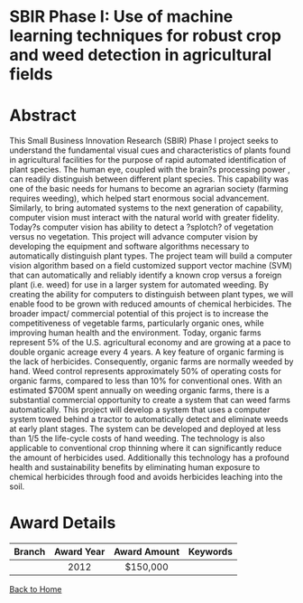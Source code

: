
SBIR Phase I: Use of machine learning techniques for robust crop and weed detection in agricultural fields
==========================================================================================================

# Abstract


This Small Business Innovation Research (SBIR) Phase I project seeks to understand the fundamental visual cues and characteristics of plants found in agricultural facilities for the purpose of rapid automated identification of plant species. The human eye, coupled with the brain?s processing power , can readily distinguish between different plant species. This capability was one of the basic needs for humans to become an agrarian society (farming requires weeding), which helped start enormous social advancement. Similarly, to bring automated systems to the next generation of capability, computer vision must interact with the natural world with greater fidelity. Today?s computer vision has ability to detect a ?splotch? of vegetation versus no vegetation. This project will advance computer vision by developing the equipment and software algorithms necessary to automatically distinguish plant types. The project team will build a computer vision algorithm based on a field customized support vector machine (SVM) that can automatically and reliably identify a known crop versus a foreign plant (i.e. weed) for use in a larger system for automated weeding. By creating the ability for computers to distinguish between plant types, we will enable food to be grown with reduced amounts of chemical herbicides. The broader impact/ commercial potential of this project is to increase the competitiveness of vegetable farms, particularly organic ones, while improving human health and the environment. Today, organic farms represent 5% of the U.S. agricultural economy and are growing at a pace to double organic acreage every 4 years. A key feature of organic farming is the lack of herbicides. Consequently, organic farms are normally weeded by hand. Weed control represents approximately 50% of operating costs for organic farms, compared to less than 10% for conventional ones. With an estimated $700M spent annually on weeding organic farms, there is a substantial commercial opportunity to create a system that can weed farms automatically. This project will develop a system that uses a computer system towed behind a tractor to automatically detect and eliminate weeds at early plant stages. The system can be developed and deployed at less than 1/5 the life-cycle costs of hand weeding. The technology is also applicable to conventional crop thinning where it can significantly reduce the amount of herbicides used. Additionally this technology has a profound health and sustainability benefits by eliminating human exposure to chemical herbicides through food and avoids herbicides leaching into the soil.  

# Award Details

|Branch|Award Year|Award Amount|Keywords|
| :---: | :---: | :---: | :---: |
||2012|$150,000||
  
  


[Back to Home](https://github.com/chrischow/dod_sbir_awards/Reports/JT/#134)